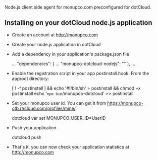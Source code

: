 Node.js client side agent for monupco.com preconfigured for dotCloud.


Installing on your dotCloud node.js application
----------------------------------------------

- Create an account at http://monupco.com

- Create your node.js application in dotCloud

- Add a dependency in your application's package.json file

	...
	"dependencies": {
	    ...
	    "monupco-dotcloud-nodejs": ""
	},
	...

- Enable the registration script in your app postinstall hook. From the approot directory:


	[ ! -f postinstall ] && echo '#!/bin/sh' > postinstall && chmod +x postinstall
	echo '`npm bin`/monupco-dotcloud' >> postinstall


- Set your monupco user id. You can get it from https://monupco-otb.rhcloud.com/profiles/mine/.

	dotcloud var set <app name> MONUPCO_USER_ID=UserID


- Push your application

	dotcloud push <app name>

- That's it, you can now check your application statistics at http://monupco.com

